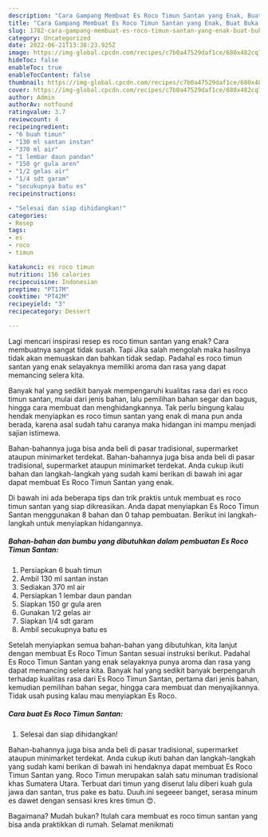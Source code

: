 ```yaml
---
description: "Cara Gampang Membuat Es Roco Timun Santan yang Enak, Buat Buka Puasa Bikin Ngiler"
title: "Cara Gampang Membuat Es Roco Timun Santan yang Enak, Buat Buka Puasa Bikin Ngiler"
slug: 1782-cara-gampang-membuat-es-roco-timun-santan-yang-enak-buat-buka-puasa-bikin-ngiler
category: Uncategorized
date: 2022-06-21T13:38:23.925Z
image: https://img-global.cpcdn.com/recipes/c7b0a47529daf1ce/680x482cq70/es-roco-timun-santan-foto-resep-utama.jpg
hideToc: false
enableToc: true
enableTocContent: false
thumbnail: https://img-global.cpcdn.com/recipes/c7b0a47529daf1ce/680x482cq70/es-roco-timun-santan-foto-resep-utama.jpg
cover: https://img-global.cpcdn.com/recipes/c7b0a47529daf1ce/680x482cq70/es-roco-timun-santan-foto-resep-utama.jpg
author: Admin
authorAv: notfound
ratingvalue: 3.7
reviewcount: 4
recipeingredient:
- "6 buah timun"
- "130 ml santan instan"
- "370 ml air"
- "1 lembar daun pandan"
- "150 gr gula aren"
- "1/2 gelas air"
- "1/4 sdt garam"
- "secukupnya batu es"
recipeinstructions:

- "Selesai dan siap dihidangkan!"
categories:
- Resep
tags:
- es
- roco
- timun

katakunci: es roco timun 
nutrition: 156 calories
recipecuisine: Indonesian
preptime: "PT17M"
cooktime: "PT42M"
recipeyield: "3"
recipecategory: Dessert

---
```



Lagi mencari inspirasi resep es roco timun santan yang enak? Cara membuatnya sangat tidak susah. Tapi Jika salah mengolah maka hasilnya tidak akan memuaskan dan bahkan tidak sedap. Padahal es roco timun santan yang enak selayaknya memiliki aroma dan rasa yang dapat memancing selera kita.


Banyak hal yang sedikit banyak mempengaruhi kualitas rasa dari es roco timun santan, mulai dari jenis bahan, lalu pemilihan bahan segar dan bagus, hingga cara membuat dan menghidangkannya. Tak perlu bingung kalau hendak menyiapkan es roco timun santan yang enak di mana pun anda berada, karena asal sudah tahu caranya maka hidangan ini mampu menjadi sajian istimewa.

Bahan-bahannya juga bisa anda beli di pasar tradisional, supermarket ataupun minimarket terdekat. Bahan-bahannya juga bisa anda beli di pasar tradisional, supermarket ataupun minimarket terdekat. Anda cukup ikuti bahan dan langkah-langkah yang sudah kami berikan di bawah ini agar dapat membuat Es Roco Timun Santan yang enak.


Di bawah ini ada beberapa tips dan trik praktis untuk membuat es roco timun santan yang siap dikreasikan. Anda dapat menyiapkan Es Roco Timun Santan menggunakan 8 bahan dan 0 tahap pembuatan. Berikut ini langkah-langkah untuk menyiapkan hidangannya.

<!--inarticleads1-->

##### Bahan-bahan dan bumbu yang dibutuhkan dalam pembuatan Es Roco Timun Santan:

1. Persiapkan 6 buah timun
1. Ambil 130 ml santan instan
1. Sediakan 370 ml air
1. Persiapkan 1 lembar daun pandan
1. Siapkan 150 gr gula aren
1. Gunakan 1/2 gelas air
1. Siapkan 1/4 sdt garam
1. Ambil secukupnya batu es


Setelah menyiapkan semua bahan-bahan yang dibutuhkan, kita lanjut dengan membuat Es Roco Timun Santan sesuai instruksi berikut. Padahal Es Roco Timun Santan yang enak selayaknya punya aroma dan rasa yang dapat memancing selera kita. Banyak hal yang sedikit banyak berpengaruh terhadap kualitas rasa dari Es Roco Timun Santan, pertama dari jenis bahan, kemudian pemilihan bahan segar, hingga cara membuat dan menyajikannya. Tidak usah pusing kalau mau menyiapkan Es Roco. 

<!--inarticleads2-->

##### Cara buat Es Roco Timun Santan:


1. Selesai dan siap dihidangkan!

Bahan-bahannya juga bisa anda beli di pasar tradisional, supermarket ataupun minimarket terdekat. Anda cukup ikuti bahan dan langkah-langkah yang sudah kami berikan di bawah ini hendaknya dapat membuat Es Roco Timun Santan yang. Roco Timun merupakan salah satu minuman tradisional khas Sumatera Utara. Terbuat dari timun yang diserut lalu diberi kuah gula jawa dan santan, trus pake es batu. Duuh.ini segeeer banget, serasa minum es dawet dengan sensasi kres kres timun 😍. 

Bagaimana? Mudah bukan? Itulah cara membuat es roco timun santan yang bisa anda praktikkan di rumah. Selamat menikmati
